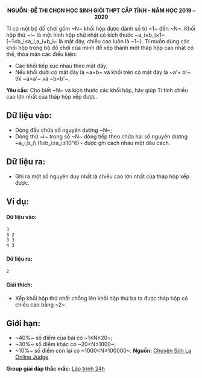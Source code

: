 **<center>NGUỒN: ĐỀ THI CHỌN HỌC SINH GIỎI THPT CẤP TỈNH - NĂM HỌC 2019 – 2020</center>**

Tí có một bộ đồ chơi gồm ~N~ khối hộp được đánh số từ ~1~ đến ~N~. Khối hộp thứ ~i~ là một hình hộp chữ nhật có kích thước ~a_i×b_i×1~ (~1≤b_i≤a_i,a_i×b_i~ là mặt đáy, chiều cao luôn là ~1~). Tí muốn dùng các khối hộp trong bộ đồ chơi của mình để xếp thành một tháp hộp cao nhất có thể, thỏa mãn các điều kiện:
- Các khối tiếp xúc nhau theo mặt đáy;
- Nếu khối dưới có mặt đáy là ~a×b~ và khối trên có mặt đáy là ~a'× b'~ thì ~a>a'~ và ~b>b'~.

**Yêu cầu:** Cho biết ~N~ và kích thước các khối hộp, hãy giúp Tí tính chiều cao lớn nhất của tháp hộp xếp được.

## Dữ liệu vào:
- Dòng đầu chứa số nguyên dương ~N~;
- Dòng thứ ~i~ trong số ~N~ dòng tiếp theo chứa hai số nguyên dương ~a_i,b_i\  (1≤b_i≤a_i≤10^6)~ được ghi cách nhau một dấu cách.

## Dữ liệu ra:
- Ghi ra một số nguyên duy nhất là chiều cao lớn nhất của tháp hộp xếp được.

## Ví dụ:
#### Dữ liệu vào:
```
3
3 2
3 3
4 3
```

#### Dữ liệu ra:
```
2
```

#### Giải thích:
- Xếp khối hộp thứ nhất chồng lên khối hộp thứ ba ta được tháp hộp có chiều cao bằng ~2~.

## Giới hạn:
- ~40\%~ số điểm của bài có ~1≤N≤20~;
- ~30\%~ số điểm khác có ~20<N≤1000~;
- ~10\%~ số điểm còn lại có ~1000<N≤100000~.
**Nguồn:** [Chuyên Sơn La Online Judge](http://csloj.ddns.net/)

**Group giải đáp thắc mắc:** [Lập trình 24h](https://www.facebook.com/groups/1386904321519984)
